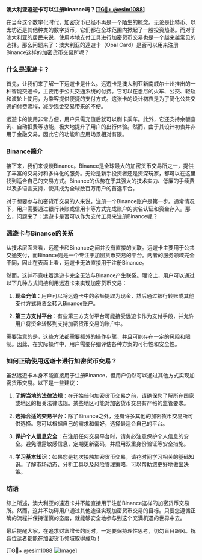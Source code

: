**澳大利亚遠遊卡可以注册binance吗？[[TG💪+ @esim1088](https://t.me/s/esim1088)]**

在当今这个数字化时代，加密货币已经不再是一个陌生的概念。无论是比特币、以太坊还是其他种类的数字货币，它们都在全球范围内掀起了一股投资热潮。而对于澳大利亚的居民来说，使用本地支付工具进行加密货币交易也是一个越来越常见的选择。那么问题来了：澳大利亚的遠遊卡（Opal Card）是否可以用来注册Binance这样的加密货币交易所呢？

### 什么是遠遊卡？

首先，让我们来了解一下远遊卡是什么。远遊卡是澳大利亚新南威尔士州推出的一种智能交通卡，主要用于公共交通系统的付费。它可以在悉尼的火车、公交、轻轨和渡轮上使用，为乘客提供便捷的支付方式。这张卡的设计初衷是为了简化公共交通的付费流程，减少现金交易带来的不便。

远遊卡的使用非常方便，用户只需充值后就可以刷卡乘车。此外，它还支持余额查询、自动扣费等功能，极大地提升了用户的出行体验。然而，由于其设计初衷并非用于金融交易，因此它的功能和应用场景相对有限。

### Binance简介

接下来，我们来谈谈Binance。Binance是全球最大的加密货币交易所之一，提供了丰富的交易对和多样化的服务。无论是新手投资者还是资深玩家，都可以在这里找到适合自己的交易方式。Binance的优势在于其强大的技术实力、低廉的手续费以及多语言支持，使其成为全球数百万用户的首选平台。

对于想要参与加密货币交易的人来说，注册一个Binance账户是第一步。通常情况下，用户需要通过银行转账或信用卡等方式完成账户的实名认证和资金存入。那么，问题来了：远遊卡是否可以作为支付工具来注册Binance呢？

### 遠遊卡与Binance的关系

从技术层面来看，远遊卡和Binance之间并没有直接的关联。远遊卡主要用于公共交通支付，而Binance则是一个专注于加密货币交易的平台。两者的服务领域完全不同，因此在表面上看，远遊卡无法直接用于注册Binance。

然而，这并不意味着远遊卡完全无法与Binance产生联系。理论上，用户可以通过以下几种方式间接利用远遊卡来实现加密货币交易：

1. **现金充值**：用户可以将远遊卡中的余额提取为现金，然后通过银行转账或其他支付方式将资金转入Binance账户。
   
2. **第三方支付平台**：有些第三方支付平台可能接受远遊卡作为支付手段，并允许用户将资金转移到支持加密货币交易的账户中。

需要注意的是，这些方法都需要额外的操作步骤，并且可能存在一定的风险和限制。因此，在实际操作中，用户需要仔细评估各种方案的可行性和安全性。

### 如何正确使用远遊卡进行加密货币交易？

虽然远遊卡本身不能直接用于注册Binance，但用户仍然可以通过其他方式实现加密货币交易。以下是一些建议：

1. **了解当地的法律法规**：在开始任何加密货币交易之前，请确保您了解所在国家或地区的相关法律法规。某些地区可能对加密货币交易有严格的监管要求。

2. **选择合适的交易平台**：除了Binance之外，还有许多其他的加密货币交易所可供选择。您可以根据自己的需求和偏好，选择最适合自己的平台。

3. **保护个人信息安全**：在注册任何交易平台时，请务必注意保护个人信息的安全。避免泄露敏感信息，定期更新密码，并启用双重身份验证等安全措施。

4. **学习基本知识**：如果您是初次接触加密货币交易，请花时间学习相关的基础知识。了解市场动态、分析工具以及风险管理策略，可以帮助您更好地做出决策。

### 结语

综上所述，澳大利亚的遠遊卡并不能直接用于注册Binance这样的加密货币交易所。然而，这并不妨碍用户通过其他途径实现加密货币交易的目标。只要您遵循正确的流程并保持谨慎的态度，就能够安全地参与到这个充满机遇的世界中去。

最后提醒大家，在追求财富增长的同时，一定要保持理性思考，切勿盲目跟风。祝各位读者都能在加密货币领域取得成功！

[[TG💪+ @esim1088](https://t.me/s/esim1088) ![Image](https://i.postimg.cc/4NQfJmqS/Snipaste-2025-05-13-00-14-12.png)]